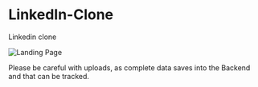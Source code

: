 # LinkedIn-Clone
Linkedin clone

![Landing Page](https://miro.medium.com/max/720/1*OZzXEmGoi53LOlwPMQz-8A.png)

Please be careful with uploads, as complete data saves into the Backend and that can be tracked.
